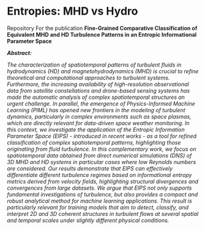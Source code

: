 # Entropies: MHD vs Hydro

Repository For the publication **Fine-Grained Comparative Classification of Equivalent MHD and HD Turbulence Patterns in an Entropic Informational Parameter Space**

**_Abstract:_**

_The characterization of spatiotemporal patterns of turbulent fluids in hydrodynamics (HD) and magnetohydrodynamics (MHD) is crucial to refine theoretical and computational approaches to turbulent systems. Furthermore, the increasing availability of high-resolution observational data from satellite constellations and drone-based sensing systems has made the automatic analysis of complex spatiotemporal structures an urgent challenge. In parallel, the emergence of Physics-Informed Machine Learning (PIML) has opened new frontiers in the modeling of turbulent dynamics, particularly in complex environments such as space plasmas, which are directly relevant for data-driven space weather monitoring. In this context, we investigate the application of the Entropic Information Parameter Space (EIPS) - introduced in recent works - as a tool for refined classification of complex spatiotemporal patterns, highlighting those originating from fluid turbulence. In this complementary work, we focus on spatiotemporal data obtained from direct numerical simulations (DNS) of 3D MHD and HD systems in particular cases where low Reynolds numbers are considered. Our results demonstrate that EIPS can effectively differentiate different turbulence regimes based on informational entropy metrics derived from velocity fields, highlighting structural divergences and convergences from large datasets. We argue that EIPS not only supports fundamental investigations of turbulence, but also provides a compact and robust analytical method for machine learning applications. This result is particularly relevant for training models that aim to detect, classify, and interpret 2D and 3D coherent structures in turbulent flows at several spatial and temporal scales under slightly different physical conditions._
